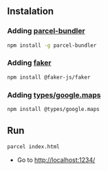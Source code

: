 ## Instalation

### Adding [parcel-bundler](https://www.npmjs.com/package/parcel-bundler)

```bash
npm install -g parcel-bundler
```

### Adding [faker](https://github.com/faker-js/faker)

```bash
npm install @faker-js/faker
```

### Adding [types/google.maps](https://developers.google.com/maps/documentation/javascript/using-typescript#Module_Import)

```bash
npm install @types/google.maps
```

## Run

```bash
parcel index.html
```

- Go to [http://localhost:1234/](http://localhost:1234/)
